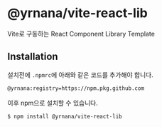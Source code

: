 # @yrnana/vite-react-lib

Vite로 구동하는 React Component Library Template

## Installation

설치전에 `.npmrc`에 아래와 같은 코드를 추가해야 합니다.

```sh
@yrnana:registry=https://npm.pkg.github.com
```

이후 npm으로 설치할 수 있습니다.

```sh
$ npm install @yrnana/vite-react-lib
```
